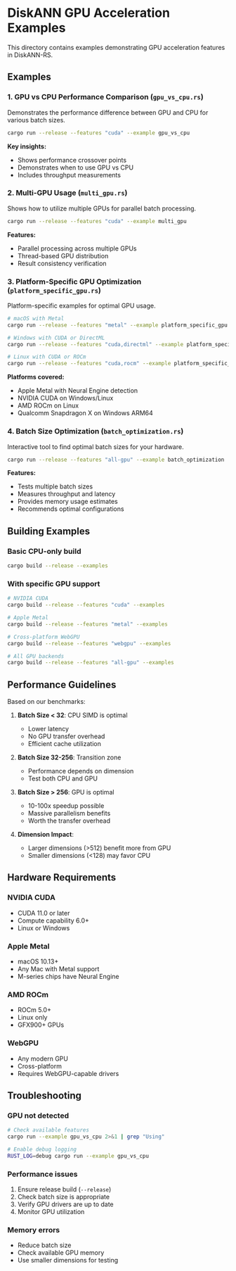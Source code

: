 # DiskANN GPU Acceleration Examples

This directory contains examples demonstrating GPU acceleration features in DiskANN-RS.

## Examples

### 1. GPU vs CPU Performance Comparison (`gpu_vs_cpu.rs`)

Demonstrates the performance difference between GPU and CPU for various batch sizes.

```bash
cargo run --release --features "cuda" --example gpu_vs_cpu
```

**Key insights:**
- Shows performance crossover points
- Demonstrates when to use GPU vs CPU
- Includes throughput measurements

### 2. Multi-GPU Usage (`multi_gpu.rs`)

Shows how to utilize multiple GPUs for parallel batch processing.

```bash
cargo run --release --features "cuda" --example multi_gpu
```

**Features:**
- Parallel processing across multiple GPUs
- Thread-based GPU distribution
- Result consistency verification

### 3. Platform-Specific GPU Optimization (`platform_specific_gpu.rs`)

Platform-specific examples for optimal GPU usage.

```bash
# macOS with Metal
cargo run --release --features "metal" --example platform_specific_gpu

# Windows with CUDA or DirectML
cargo run --release --features "cuda,directml" --example platform_specific_gpu

# Linux with CUDA or ROCm
cargo run --release --features "cuda,rocm" --example platform_specific_gpu
```

**Platforms covered:**
- Apple Metal with Neural Engine detection
- NVIDIA CUDA on Windows/Linux
- AMD ROCm on Linux
- Qualcomm Snapdragon X on Windows ARM64

### 4. Batch Size Optimization (`batch_optimization.rs`)

Interactive tool to find optimal batch sizes for your hardware.

```bash
cargo run --release --features "all-gpu" --example batch_optimization
```

**Features:**
- Tests multiple batch sizes
- Measures throughput and latency
- Provides memory usage estimates
- Recommends optimal configurations

## Building Examples

### Basic CPU-only build
```bash
cargo build --release --examples
```

### With specific GPU support
```bash
# NVIDIA CUDA
cargo build --release --features "cuda" --examples

# Apple Metal
cargo build --release --features "metal" --examples

# Cross-platform WebGPU
cargo build --release --features "webgpu" --examples

# All GPU backends
cargo build --release --features "all-gpu" --examples
```

## Performance Guidelines

Based on our benchmarks:

1. **Batch Size < 32**: CPU SIMD is optimal
   - Lower latency
   - No GPU transfer overhead
   - Efficient cache utilization

2. **Batch Size 32-256**: Transition zone
   - Performance depends on dimension
   - Test both CPU and GPU

3. **Batch Size > 256**: GPU is optimal
   - 10-100x speedup possible
   - Massive parallelism benefits
   - Worth the transfer overhead

4. **Dimension Impact**:
   - Larger dimensions (>512) benefit more from GPU
   - Smaller dimensions (<128) may favor CPU

## Hardware Requirements

### NVIDIA CUDA
- CUDA 11.0 or later
- Compute capability 6.0+
- Linux or Windows

### Apple Metal
- macOS 10.13+
- Any Mac with Metal support
- M-series chips have Neural Engine

### AMD ROCm
- ROCm 5.0+
- Linux only
- GFX900+ GPUs

### WebGPU
- Any modern GPU
- Cross-platform
- Requires WebGPU-capable drivers

## Troubleshooting

### GPU not detected
```bash
# Check available features
cargo run --example gpu_vs_cpu 2>&1 | grep "Using"

# Enable debug logging
RUST_LOG=debug cargo run --example gpu_vs_cpu
```

### Performance issues
1. Ensure release build (`--release`)
2. Check batch size is appropriate
3. Verify GPU drivers are up to date
4. Monitor GPU utilization

### Memory errors
- Reduce batch size
- Check available GPU memory
- Use smaller dimensions for testing
